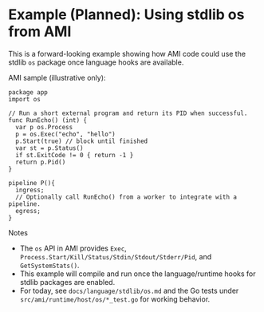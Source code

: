 # Example (Planned): Using stdlib os from AMI

This is a forward-looking example showing how AMI code could use the stdlib `os` package once language hooks are available.

AMI sample (illustrative only):

```
package app
import os

// Run a short external program and return its PID when successful.
func RunEcho() (int) {
  var p os.Process
  p = os.Exec("echo", "hello")
  p.Start(true) // block until finished
  var st = p.Status()
  if st.ExitCode != 0 { return -1 }
  return p.Pid()
}

pipeline P(){
  ingress;
  // Optionally call RunEcho() from a worker to integrate with a pipeline.
  egress;
}
```

Notes
- The `os` API in AMI provides `Exec`, `Process.Start/Kill/Status/Stdin/Stdout/Stderr/Pid`, and `GetSystemStats()`.
- This example will compile and run once the language/runtime hooks for stdlib packages are enabled.
- For today, see `docs/language/stdlib/os.md` and the Go tests under `src/ami/runtime/host/os/*_test.go` for working behavior.
